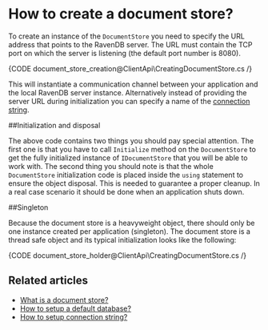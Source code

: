 # How to create a document store?

To create an instance of the `DocumentStore` you need to specify the URL address that points to the RavenDB server. The URL must contain the TCP port on which the server is listening (the default port number is 8080).

{CODE document_store_creation@ClientApi\CreatingDocumentStore.cs /}

This will instantiate a communication channel between your application and the local RavenDB server instance. Alternatively instead of providing the server URL during initialization
you can specify a name of the [connection string](../client-api/setting-up-connection-string).

##Initialization and disposal

The above code contains two things you should pay special attention. The first one is that you have to call `Initialize` method on the `DocumentStore` to get the fully initialized instance of `IDocumentStore` that you will be able to work with.
The second thing you should note is that the whole `DocumentStore` initialization code is placed inside the `using` statement to ensure the object disposal. This is needed to guarantee a proper cleanup. In a real case scenario it should be done when an application shuts down. 

##Singleton

Because the document store is a heavyweight object, there should only be one instance created per application (singleton). The document store is a thread safe object and its typical
initialization looks like the following:

{CODE document_store_holder@ClientApi\CreatingDocumentStore.cs /}

## Related articles

- [What is a document store?](./what-is-a-document-store)
- [How to setup a default database?](./setting-up-default-database)
- [How to setup connection string?](./setting-up-connection-string)
